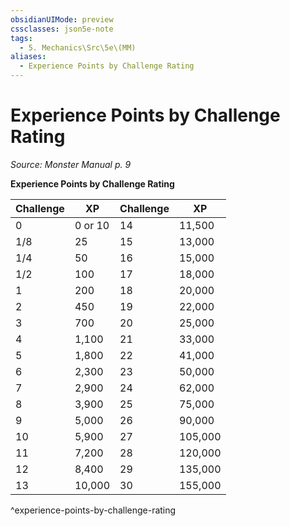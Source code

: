 ```yaml
---
obsidianUIMode: preview
cssclasses: json5e-note
tags:
  - 5. Mechanics\Src\5e\(MM)
aliases:
  - Experience Points by Challenge Rating
---
```

# Experience Points by Challenge Rating
*Source: Monster Manual p. 9* 

**Experience Points by Challenge Rating**

| Challenge | XP | Challenge | XP |
|-----------|----|-----------|----|
| 0 | 0 or 10 | 14 | 11,500 |
| 1/8 | 25 | 15 | 13,000 |
| 1/4 | 50 | 16 | 15,000 |
| 1/2 | 100 | 17 | 18,000 |
| 1 | 200 | 18 | 20,000 |
| 2 | 450 | 19 | 22,000 |
| 3 | 700 | 20 | 25,000 |
| 4 | 1,100 | 21 | 33,000 |
| 5 | 1,800 | 22 | 41,000 |
| 6 | 2,300 | 23 | 50,000 |
| 7 | 2,900 | 24 | 62,000 |
| 8 | 3,900 | 25 | 75,000 |
| 9 | 5,000 | 26 | 90,000 |
| 10 | 5,900 | 27 | 105,000 |
| 11 | 7,200 | 28 | 120,000 |
| 12 | 8,400 | 29 | 135,000 |
| 13 | 10,000 | 30 | 155,000 |
^experience-points-by-challenge-rating
